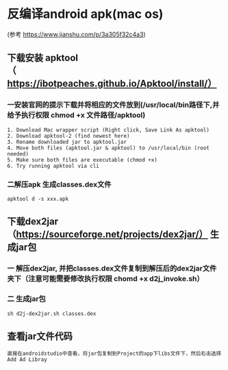 # 反编译android apk(mac os)
(参考 https://www.jianshu.com/p/3a305f32c4a3)

## 下载安装 apktool（https://ibotpeaches.github.io/Apktool/install/）

### 一安装官网的提示下载并将相应的文件放到(/usr/local/bin路径下,并给予执行权限 chmod +x 文件路径/apktool)
	1. Download Mac wrapper script (Right click, Save Link As apktool)
	2. Download apktool-2 (find newest here)
	3. Rename downloaded jar to apktool.jar
	4. Move both files (apktool.jar & apktool) to /usr/local/bin (root needed)
	5. Make sure both files are executable (chmod +x)
	6. Try running apktool via cli 


### 二解压apk 生成classes.dex文件
	apktool d -s xxx.apk
	
## 下载dex2jar（https://sourceforge.net/projects/dex2jar/） 生成jar包
	
###	一 解压dex2jar, 并把classes.dex文件复制到解压后的dex2jar文件夹下（注意可能需要修改执行权限 chomd +x d2j_invoke.sh）

###	二 生成jar包
	sh d2j-dex2jar.sh classes.dex

## 查看jar文件代码
	直接在androidstudio中查看，将jar包复制到Project的app下libs文件下，然后右击选择Add Ad Libray